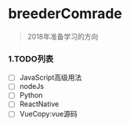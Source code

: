 # breederComrade 
> 2018年准备学习的方向 

### 1.TODO列表
- [ ] JavaScript高级用法
- [ ] nodeJs
- [ ] Python
- [ ] ReactNative
- [ ] VueCopy:vue源码
